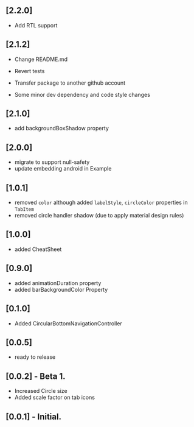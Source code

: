 ## [2.2.0]

- Add RTL support

## [2.1.2]

- Change README.md
- Revert tests

- Transfer package to another github account
- Some minor dev dependency and code style changes

## [2.1.0]

- add backgroundBoxShadow property

## [2.0.0]

- migrate to support null-safety
- update embedding android in Example

## [1.0.1]

- removed `color` although added `labelStyle`, `circleColor` properties in `TabItem`
- removed circle handler shadow (due to apply material design rules)

## [1.0.0]

- added CheatSheet

## [0.9.0]

- added animationDuration property
- added barBackgroundColor Property

## [0.1.0]

- Added CircularBottomNavigationController

## [0.0.5]

- ready to release

## [0.0.2] - Beta 1.

- Increased Circle size
- Added scale factor on tab icons

## [0.0.1] - Initial.
